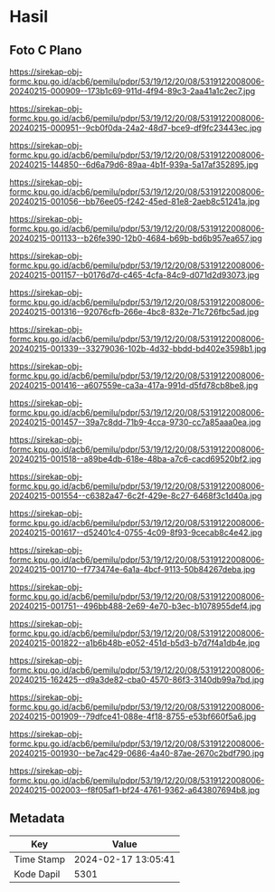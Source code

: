 # Hasil

## Foto C Plano

https://sirekap-obj-formc.kpu.go.id/acb6/pemilu/pdpr/53/19/12/20/08/5319122008006-20240215-000909--173b1c69-911d-4f94-89c3-2aa41a1c2ec7.jpg

https://sirekap-obj-formc.kpu.go.id/acb6/pemilu/pdpr/53/19/12/20/08/5319122008006-20240215-000951--9cb0f0da-24a2-48d7-bce9-df9fc23443ec.jpg

https://sirekap-obj-formc.kpu.go.id/acb6/pemilu/pdpr/53/19/12/20/08/5319122008006-20240215-144850--6d6a79d6-89aa-4b1f-939a-5a17af352895.jpg

https://sirekap-obj-formc.kpu.go.id/acb6/pemilu/pdpr/53/19/12/20/08/5319122008006-20240215-001056--bb76ee05-f242-45ed-81e8-2aeb8c51241a.jpg

https://sirekap-obj-formc.kpu.go.id/acb6/pemilu/pdpr/53/19/12/20/08/5319122008006-20240215-001133--b26fe390-12b0-4684-b69b-bd6b957ea657.jpg

https://sirekap-obj-formc.kpu.go.id/acb6/pemilu/pdpr/53/19/12/20/08/5319122008006-20240215-001157--b0176d7d-c465-4cfa-84c9-d071d2d93073.jpg

https://sirekap-obj-formc.kpu.go.id/acb6/pemilu/pdpr/53/19/12/20/08/5319122008006-20240215-001316--92076cfb-266e-4bc8-832e-71c726fbc5ad.jpg

https://sirekap-obj-formc.kpu.go.id/acb6/pemilu/pdpr/53/19/12/20/08/5319122008006-20240215-001339--33279036-102b-4d32-bbdd-bd402e3598b1.jpg

https://sirekap-obj-formc.kpu.go.id/acb6/pemilu/pdpr/53/19/12/20/08/5319122008006-20240215-001416--a607559e-ca3a-417a-991d-d5fd78cb8be8.jpg

https://sirekap-obj-formc.kpu.go.id/acb6/pemilu/pdpr/53/19/12/20/08/5319122008006-20240215-001457--39a7c8dd-71b9-4cca-9730-cc7a85aaa0ea.jpg

https://sirekap-obj-formc.kpu.go.id/acb6/pemilu/pdpr/53/19/12/20/08/5319122008006-20240215-001518--a89be4db-618e-48ba-a7c6-cacd69520bf2.jpg

https://sirekap-obj-formc.kpu.go.id/acb6/pemilu/pdpr/53/19/12/20/08/5319122008006-20240215-001554--c6382a47-6c2f-429e-8c27-6468f3c1d40a.jpg

https://sirekap-obj-formc.kpu.go.id/acb6/pemilu/pdpr/53/19/12/20/08/5319122008006-20240215-001617--d52401c4-0755-4c09-8f93-9cecab8c4e42.jpg

https://sirekap-obj-formc.kpu.go.id/acb6/pemilu/pdpr/53/19/12/20/08/5319122008006-20240215-001710--f773474e-6a1a-4bcf-9113-50b84267deba.jpg

https://sirekap-obj-formc.kpu.go.id/acb6/pemilu/pdpr/53/19/12/20/08/5319122008006-20240215-001751--496bb488-2e69-4e70-b3ec-b1078955def4.jpg

https://sirekap-obj-formc.kpu.go.id/acb6/pemilu/pdpr/53/19/12/20/08/5319122008006-20240215-001822--a1b6b48b-e052-451d-b5d3-b7d7f4a1db4e.jpg

https://sirekap-obj-formc.kpu.go.id/acb6/pemilu/pdpr/53/19/12/20/08/5319122008006-20240215-162425--d9a3de82-cba0-4570-86f3-3140db99a7bd.jpg

https://sirekap-obj-formc.kpu.go.id/acb6/pemilu/pdpr/53/19/12/20/08/5319122008006-20240215-001909--79dfce41-088e-4f18-8755-e53bf660f5a6.jpg

https://sirekap-obj-formc.kpu.go.id/acb6/pemilu/pdpr/53/19/12/20/08/5319122008006-20240215-001930--be7ac429-0686-4a40-87ae-2670c2bdf790.jpg

https://sirekap-obj-formc.kpu.go.id/acb6/pemilu/pdpr/53/19/12/20/08/5319122008006-20240215-002003--f8f05af1-bf24-4761-9362-a643807694b8.jpg


## Metadata

| Key        | Value               |
| ---------- | ------------------- |
| Time Stamp | 2024-02-17 13:05:41 |
| Kode Dapil | 5301                |



